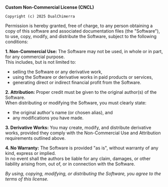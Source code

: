 **Custom Non-Commercial License (CNCL)**

`Copyright (c) 2025 DualChimerra`

Permission is hereby granted, free of charge, to any person obtaining a copy of this software and associated documentation files (the "Software"), to use, copy, modify, and distribute the Software, subject to the following conditions:

**1. Non-Commercial Use:**
The Software may not be used, in whole or in part, for any commercial purpose.  
This includes, but is not limited to:
- selling the Software or any derivative work,  
- using the Software or derivative works in paid products or services,  
- generating direct or indirect financial profit from the Software.

**2. Attribution:**
Proper credit must be given to the original author(s) of the Software.  
When distributing or modifying the Software, you must clearly state:
- the original author's name (or chosen alias), and  
- any modifications you have made.  

**3. Derivative Works:**
You may create, modify, and distribute derivative works, provided they comply with the Non-Commercial Use and Attribution requirements outlined above.

**4. No Warranty:**
The Software is provided "as is", without warranty of any kind, express or implied.  
In no event shall the authors be liable for any claim, damages, or other liability arising from, out of, or in connection with the Software.

*By using, copying, modifying, or distributing the Software, you agree to the terms of this license.*
